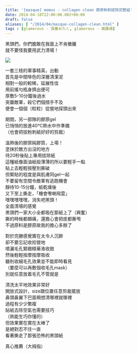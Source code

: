 ```yaml
---
title: '[masque] momus - collagen clean 膠原粉刺拔除完整組'
date: 2014-04-18T22:00:00.002+08:00
draft: false
aliases: [ "/2014/04/masque-collagen-clean.html" ]
tags : [glamorous - 保養おたく, glamorous - 面膜魂]
---
```


黑頭們，你們膽敢在我面上不肯撤離  
就不要怪我要用武力清場！  

[![](https://2.bp.blogspot.com/-gET90fyqIvg/XDGG5G9_sdI/AAAAAAAAEdU/cijxwR9a9s89o8N3n17F_EsUpZ12mP9IQCLcBGAs/s640/35.jpg)](https://2.bp.blogspot.com/-gET90fyqIvg/XDGG5G9_sdI/AAAAAAAAEdU/cijxwR9a9s89o8N3n17F_EsUpZ12mP9IQCLcBGAs/s1600/35.jpg)

一套三枝的軍事精英，出動  
首先是中間啡色的深層清潔泥  
相對一般的較稀，延展性佳  
用前搖勻瓶身擠出便可  
厚敷5-10分鐘後過水  
突襲敵軍，殺它們個措手不及  
便會一個個（粒粒）從營地探頭出來  
  
期間，另一部隊的膠原gel  
已悄悄的放進40℃熱水中作準備  
（也會把拔粉刺紙好好的剪裁）  
  
溫熱後的膠原純膠質，上場！  
塗抹於敵方出沒的地方  
待20秒後貼上專用拔除紙  
這種紙像面油紙般薄薄的所以要輕手一點  
貼上去輕輕按壓別撕破  
但緊貼的程度是與肌膚同gel一起  
不要留有空間令敵軍有逃跑機會  
靜待10-15分鐘，紙乾燥後  
又下至上撕走，「機會嚟喇飛雲」  
嘿嘿嘿嘿嘿，消失吧黑頭！  
全面清場的感覺  
黑頭們一家大小全都吸在那紙上了（興奮）  
撕的時候都頗痛，還擔心會把皮都撕甩  
不過原料是膠原故我的擔心多餘了  
  
對於完勝感覺實在太令人沉醉  
卻不要忘記收拾營地  
噴灑毛孔緊緻精華液收斂  
然後輕輕按摩按摩吸收  
雖則收細毛孔效果並不能即時看見  
（要麼可以再敷個收毛孔mask）  
別就任意放着毛孔不管就是  
  
清洗太平地效果非常好  
開放式設計，size跟位置任意剪裁擺放  
鼻頭鼻翼下巴面頰想清哪裡就哪裡  
過程有少少繁複  
貼紙去除空氣也需要技巧  
（熟能生巧你懂的）  
但效果實在實在太棒了  
是絕對忍不住一直  
看著撕走了那張恐怖的黑頭紙  
  
真心推薦（大拇指）